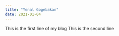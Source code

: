 ```yaml
---
title: "Yenal Gogebakan"
date: 2021-01-04
---
```

This is the first line of my blog
This is the second line
